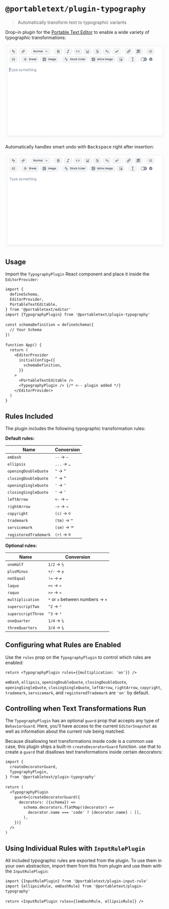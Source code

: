 # `@portabletext/plugin-typography`

> Automatically transform text to typographic variants

Drop-in plugin for the [Portable Text Editor](https://www.portabletext.org/) to enable a wide variety of typographic transformations:

![Typography Demo](./assets/typography-demo.gif)

Automatically handles smart undo with <kbd>Backspace</kbd> right after insertion:

![Smart undo with Backspace](./assets/smart-undo-with-backspace.gif)

## Usage

Import the `TypographyPlugin` React component and place it inside the `EditorProvider`:

```tsx
import {
  defineSchema,
  EditorProvider,
  PortableTextEditable,
} from '@portabletext/editor'
import {TypographyPlugin} from '@portabletext/plugin-typography'

const schemaDefinition = defineSchema({
  // Your Schema
})

function App() {
  return (
    <EditorProvider
      initialConfig={{
        schemaDefinition,
      }}
    >
      <PortableTextEditable />
      <TypographyPlugin /> {/* <-- plugin added */}
    </EditorProvider>
  )
}
```

## Rules Included

The plugin includes the following typographic transformation rules:

**Default rules:**

| Name                  | Conversion    |
| --------------------- | ------------- |
| `emDash`              | `--` → `—`    |
| `ellipsis`            | `...` → `…`   |
| `openingDoubleQuote`  | `"` → `“`     |
| `closingDoubleQuote`  | `"` → `”`     |
| `openingSingleQuote`  | `'` → `‘`     |
| `closingSingleQuote`  | `'` → `’`     |
| `leftArrow`           | `<-` → `←`    |
| `rightArrow`          | `->` → `→`    |
| `copyright`           | `(c)` → `©`  |
| `trademark`           | `(tm)` → `™` |
| `servicemark`         | `(sm)` → `℠`  |
| `registeredTrademark` | `(r)` → `®`  |

**Optional rules:**

| Name               | Conversion                       |
| ------------------ | -------------------------------- |
| `oneHalf`          | `1/2` → `½`                      |
| `plusMinus`        | `+/-` → `±`                      |
| `notEqual`         | `!=` → `≠`                       |
| `laquo`            | `<<` → `«`                       |
| `raquo`            | `>>` → `»`                       |
| `multiplication`   | `*` or `x` between numbers → `×` |
| `superscriptTwo`   | `^2` → `²`                       |
| `superscriptThree` | `^3` → `³`                       |
| `oneQuarter`       | `1/4` → `¼`                      |
| `threeQuarters`    | `3/4` → `¾`                      |

## Configuring what Rules are Enabled

Use the `rules` prop on the `TypographyPlugin` to control which rules are enabled:

```tsx
return <TypographyPlugin rules={{multiplication: 'on'}} />
```

`emDash`, `ellipsis`, `openingDoubleQuote`, `closingDoubleQuote`, `openingSingleQuote`, `closingSingleQuote`, `leftArrow`, `rightArrow`, `copyright`, `trademark`, `servicemark`, and `registeredTrademark` are `'on'` by default.

## Controlling when Text Transformations Run

The `TypographyPlugin` has an optional `guard` prop that accepts any type of `BehaviorGuard`. Here, you'll have access to the current `EditorSnapshot` as well as information about the current rule being matched.

Because disallowing text transformations inside code is a common use case, this plugin ships a built-in `createDecoratorGuard` function. use that to create a `guard` that disallows text transformations inside certain decorators:

```tsx
import {
  createDecoratorGuard,
  TypographyPlugin,
} from '@portabletext/plugin-typography'

return (
  <TypographyPlugin
    guard={createDecoratorGuard({
      decorators: ({schema}) =>
        schema.decorators.flatMap((decorator) =>
          decorator.name === 'code' ? [decorator.name] : [],
        ),
    })}
  />
)
```

## Using Individual Rules with `InputRulePlugin`

All included typographic rules are exported from the plugin. To use them in your own abstraction, import them from this from plugin and use them with the `InputRulePlugin`:

```tsx
import {InputRulePlugin} from '@portabletext/plugin-input-rule'
import {ellipsisRule, emDashRule} from '@portabletext/plugin-typography'

return <InputRulePlugin rules={[emDashRule, ellipsisRule]} />
```
